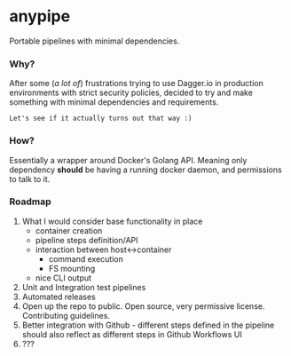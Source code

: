 # anypipe

Portable pipelines with minimal dependencies.

### Why?
After some (*a lot of*) frustrations trying to use Dagger.io in production environments with strict security policies, decided to try and make something with minimal dependencies and requirements.

`Let's see if it actually turns out that way :)`

### How?
Essentially a wrapper around Docker's Golang API. Meaning only dependency **should** be having a running docker daemon, and permissions to talk to it.

### Roadmap
1. What I would consider base functionality in place
    - container creation
    - pipeline steps definition/API
    - interaction between host<->container
        - command execution
        - FS mounting
    - nice CLI output
2. Unit and Integration test pipelines
3. Automated releases
4. Open up the repo to public. Open source, very permissive license. Contributing guidelines.
5. Better integration with Github - different steps defined in the pipeline should also reflect as different steps in Github Workflows UI
6. ???
